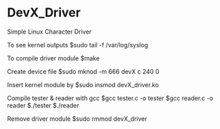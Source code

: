 # DevX_Driver
Simple Linux Character Driver

To see kernel outputs
  $sudo tail -f /var/log/syslog

To compile driver module
  $make

Create device file
  $sudo mknod -m 666 devX c 240 0
 
Insert kernel module by
  $sudo insmod devX_driver.ko
  
Compile tester & reader with gcc
  $gcc tester.c -o tester
  $gcc reader.c -o reader
  $./tester
  $./reader

Remove driver module
  $sudo rmmod devX_driver
